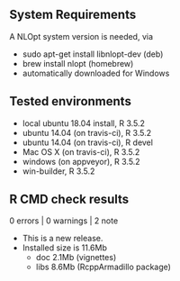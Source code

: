 
## System Requirements

A NLOpt system version is needed, via 
- sudo apt-get install libnlopt-dev (deb)
- brew install nlopt (homebrew)
- automatically downloaded for Windows

## Tested environments

* local ubuntu 18.04 install, R 3.5.2
* ubuntu 14.04 (on travis-ci), R 3.5.2
* ubuntu 14.04 (on travis-ci), R devel
* Mac OS X (on travis-ci), R 3.5.2
* windows (on appveyor), R 3.5.2
* win-builder, R 3.5.2 

## R CMD check results

0 errors | 0 warnings | 2 note

* This is a new release.
* Installed size is 11.6Mb
    - doc 2.1Mb (vignettes)
    - libs 8.6Mb (RcppArmadillo package)

